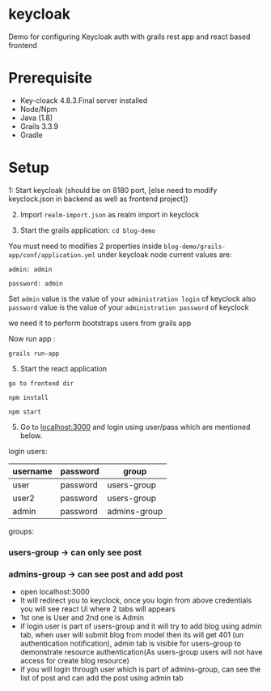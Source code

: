 # keycloak
Demo for configuring Keycloak auth with grails rest app and react based frontend

# Prerequisite

- Key-cloack 4.8.3.Final  server installed
- Node/Npm
- Java (1.8)
- Grails 3.3.9
- Gradle
 
# Setup


1: Start keycloak (should be on 8180 port, [else need to modify keyclock.json in backend as well as frontend project])

2. Import  `realm-import.json` as realm import in keyclock

4. Start the grails application:
`cd blog-demo`

 You must need to modifies 2 properties inside `blog-demo/grails-app/conf/application.yml` under keycloak node
 current values are:

    admin: admin
    
    password: admin
    
 Set `admin` value is the value of your `administration login` of keyclock
 also `password` value is the value of your `administration password` of keyclock
 
 we need it to perform bootstraps users from grails app
 
Now run app :
    
`grails run-app`

5. Start the react application

`go to frontend dir`

`npm install`

`npm start`

5. Go to [localhost:3000](localhost:3000) and login using user/pass which are mentioned below.

login users:

|username | password   | group        |
|---------|------------|--------------|
|user     |  password  | users-group  |
|user2    |  password  | users-group  |
|admin    |  password  | admins-group |

groups:

### users-group -> can only see post
### admins-group -> can see post and add post

* open localhost:3000
* It will redirect you to keyclock, once you login from above credentials you will see react Ui where 2 tabs will appears
* 1st one is User and 2nd one is  Admin
* if login user is part of users-group and it will try to add blog using admin tab, when user will submit blog from model then its will get 401 (un authentication notification), admin 
tab is visible for users-group to demonstrate resource authentication(As users-group users will not have access for create blog resource)
* if you will login through user which is part of admins-group, can see the list of post and can add the post using admin tab
